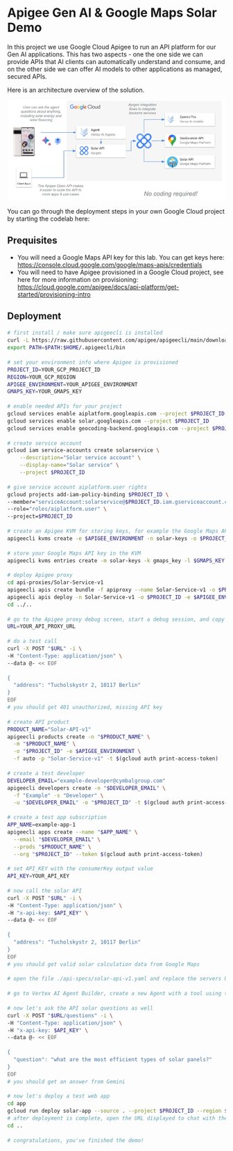# Apigee Gen AI & Google Maps Solar Demo

In this project we use Google Cloud Apigee to run an API platform for our Gen AI applications. This has two aspects - one the one side we can provide APIs that AI clients can automatically understand and consume, and on the other side we can offer AI models to other applications as managed, secured APIs.

Here is an architecture overview of the solution.

![Apigee Gen AI demo architecture](images/arch-1.jpg)

You can go through the deployment steps in your own Google Cloud project by starting the codelab here:

## Prequisites
- You will need a Google Maps API key for this lab. You can get keys here: https://console.cloud.google.com/google/maps-apis/credentials
- You will need to have Apigee provisioned in a Google Cloud project, see here for more information on provisioning: https://cloud.google.com/apigee/docs/api-platform/get-started/provisioning-intro

## Deployment
```sh
# first install / make sure apigeecli is installed
curl -L https://raw.githubusercontent.com/apigee/apigeecli/main/downloadLatest.sh | sh -
export PATH=$PATH:$HOME/.apigeecli/bin

# set your environment info where Apigee is provisioned
PROJECT_ID=YOUR_GCP_PROJECT_ID
REGION=YOUR_GCP_REGION
APIGEE_ENVIRONMENT=YOUR_APIGEE_ENVIRONMENT
GMAPS_KEY=YOUR_GMAPS_KEY

# enable needed APIs for your project
gcloud services enable aiplatform.googleapis.com --project $PROJECT_ID
gcloud services enable solar.googleapis.com --project $PROJECT_ID
gcloud services enable geocoding-backend.googleapis.com --project $PROJECT_ID

# create service account
gcloud iam service-accounts create solarservice \
    --description="Solar service account" \
    --display-name="Solar service" \
    --project $PROJECT_ID

# give service account aiplatform.user rights
gcloud projects add-iam-policy-binding $PROJECT_ID \
--member="serviceAccount:solarservice@$PROJECT_ID.iam.gserviceaccount.com" \
--role="roles/aiplatform.user" \
--project=$PROJECT_ID

# create an Apigee KVM for storing keys, for example the Google Maps API key
apigeecli kvms create -e $APIGEE_ENVIRONMENT -n solar-keys -o $PROJECT_ID -t $(gcloud auth print-access-token)

# store your Google Maps API key in the KVM
apigeecli kvms entries create -m solar-keys -k gmaps_key -l $GMAPS_KEY -e $APIGEE_ENVIRONMENT -o $PROJECT_ID -t $(gcloud auth print-access-token)

# deploy Apigee proxy
cd api-proxies/Solar-Service-v1
apigeecli apis create bundle -f apiproxy --name Solar-Service-v1 -o $PROJECT_ID -t $(gcloud auth print-access-token)
apigeecli apis deploy -n Solar-Service-v1 -o $PROJECT_ID -e $APIGEE_ENVIRONMENT -t $(gcloud auth print-access-token) -s solarservice@$PROJECT_ID.iam.gserviceaccount.com --ovr
cd ../..

# go to the Apigee proxy debug screen, start a debug session, and copy the URL and set it here
URL=YOUR_API_PROXY_URL

# do a test call
curl -X POST "$URL" -i \
-H "Content-Type: application/json" \
--data @- << EOF

{
  "address": "Tucholskystr 2, 10117 Berlin"
}
EOF
# you should get 401 unauthorized, missing API key

# create API product
PRODUCT_NAME="Solar-API-v1"
apigeecli products create -n "$PRODUCT_NAME" \
  -m "$PRODUCT_NAME" \
  -o "$PROJECT_ID" -e $APIGEE_ENVIRONMENT \
  -f auto -p "Solar-Service-v1" -t $(gcloud auth print-access-token)

# create a test developer
DEVELOPER_EMAIL="example-developer@cymbalgroup.com"
apigeecli developers create -n "$DEVELOPER_EMAIL" \
  -f "Example" -s "Developer" \
  -u "$DEVELOPER_EMAIL" -o "$PROJECT_ID" -t $(gcloud auth print-access-token)

# create a test app subscription
APP_NAME=example-app-1
apigeecli apps create --name "$APP_NAME" \
  --email "$DEVELOPER_EMAIL" \
  --prods "$PRODUCT_NAME" \
  --org "$PROJECT_ID" --token $(gcloud auth print-access-token)

# set API_KEY with the consumerKey output value
API_KEY=YOUR_API_KEY

# now call the solar API
curl -X POST "$URL" -i \
-H "Content-Type: application/json" \
-H "x-api-key: $API_KEY" \
--data @- << EOF

{
  "address": "Tucholskystr 2, 10117 Berlin"
}
EOF
# you should get valid solar calculation data from Google Maps

# open the file ./api-specs/solar-api-v1.yaml and replace the servers URL with your URL

# go to Vertex AI Agent Builder, create a new Agent with a tool using the Open API spec that was edited above, test asking questions about solar energy.

# now let's ask the API solar questions as well
curl -X POST "$URL/questions" -i \
-H "Content-Type: application/json" \
-H "x-api-key: $API_KEY" \
--data @- << EOF

{
  "question": "what are the most efficient types of solar panels?"
}
EOF
# you should get an answer from Gemini

# now let's deploy a test web app
cd app
gcloud run deploy solar-app --source . --project $PROJECT_ID --region $REGION --allow-unauthenticated
# after deployment is complete, open the URL displayed to chat with the solar agent widget.
cd ..

# congratulations, you've finished the demo!
```
